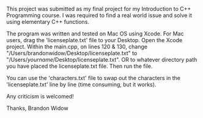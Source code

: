 This project was submitted as my final project for my Introduction to C++ Programming course. I was required to find a real world issue and solve it using elementary C++ functions.

The program was written and tested on Mac OS using Xcode. 
For Mac users, drag the 'licenseplate.txt' file to your Desktop. Open the Xcode project. Within the main.cpp, on lines 120 & 130, change "/Users/brandonwidow/Desktop/licenseplate.txt" to "/Users/*yourname*/Desktop/licenseplate.txt". OR to whatever directory path you have placed the licenseplate.txt file. Then run the file.

You can use the 'characters.txt' file to swap out the characters in the 'licenseplate.txt' line by line (time consuming, but it works).

Any criticism is welcomed!

Thanks, Brandon Widow
